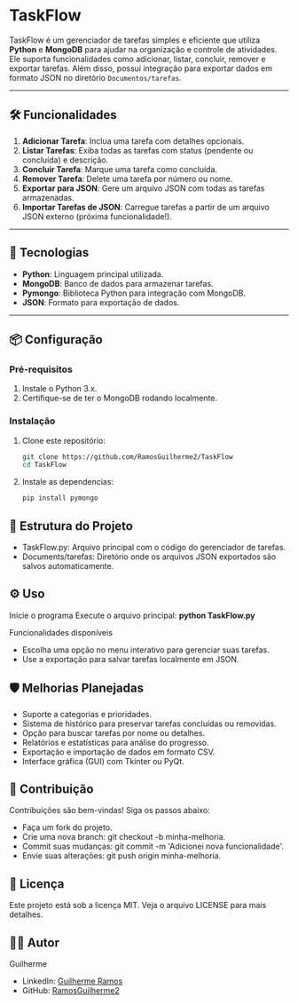 # TaskFlow

TaskFlow é um gerenciador de tarefas simples e eficiente que utiliza **Python** e **MongoDB** para ajudar na organização e controle de atividades. Ele suporta funcionalidades como adicionar, listar, concluir, remover e exportar tarefas. Além disso, possui integração para exportar dados em formato JSON no diretório `Documentos/tarefas`.

---

## 🛠️ Funcionalidades

1. **Adicionar Tarefa**: Inclua uma tarefa com detalhes opcionais.
2. **Listar Tarefas**: Exiba todas as tarefas com status (pendente ou concluída) e descrição.
3. **Concluir Tarefa**: Marque uma tarefa como concluída.
4. **Remover Tarefa**: Delete uma tarefa por número ou nome.
5. **Exportar para JSON**: Gere um arquivo JSON com todas as tarefas armazenadas.
6. **Importar Tarefas de JSON**: Carregue tarefas a partir de um arquivo JSON externo (próxima funcionalidade!).

---

## 🚀 Tecnologias

- **Python**: Linguagem principal utilizada.
- **MongoDB**: Banco de dados para armazenar tarefas.
- **Pymongo**: Biblioteca Python para integração com MongoDB.
- **JSON**: Formato para exportação de dados.

---

## 📦 Configuração

### Pré-requisitos
1. Instale o Python 3.x.
2. Certifique-se de ter o MongoDB rodando localmente.

### Instalação
1. Clone este repositório:
   ```bash
   git clone https://github.com/RamosGuilherme2/TaskFlow
   cd TaskFlow

2. Instale as dependencias:
   ```bash
   pip install pymongo


## 📂 Estrutura do Projeto
- TaskFlow.py: Arquivo principal com o código do gerenciador de tarefas.
- Documents/tarefas: Diretório onde os arquivos JSON exportados são salvos automaticamente.

## ⚙️ Uso
Inicie o programa
Execute o arquivo principal:
   **python TaskFlow.py**


Funcionalidades disponíveis
- Escolha uma opção no menu interativo para gerenciar suas tarefas.
- Use a exportação para salvar tarefas localmente em JSON.

## 🛡️ Melhorias Planejadas
- Suporte a categorias e prioridades.
- Sistema de histórico para preservar tarefas concluídas ou removidas.
- Opção para buscar tarefas por nome ou detalhes.
- Relatórios e estatísticas para análise do progresso.
- Exportação e importação de dados em formato CSV.
- Interface gráfica (GUI) com Tkinter ou PyQt.

## 🤝 Contribuição
Contribuições são bem-vindas! Siga os passos abaixo:
- Faça um fork do projeto.
- Crie uma nova branch: git checkout -b minha-melhoria.
- Commit suas mudanças: git commit -m 'Adicionei nova funcionalidade'.
- Envie suas alterações: git push origin minha-melhoria.

## 📄 Licença
Este projeto está sob a licença MIT. Veja o arquivo LICENSE para mais detalhes.

## 🧑‍💻 Autor
Guilherme
- LinkedIn: [Guilherme Ramos](https://www.linkedin.com/in/guilherme-ramos-90517b235/)
- GitHub: [RamosGuilherme2](https://github.com/RamosGuilherme2)















